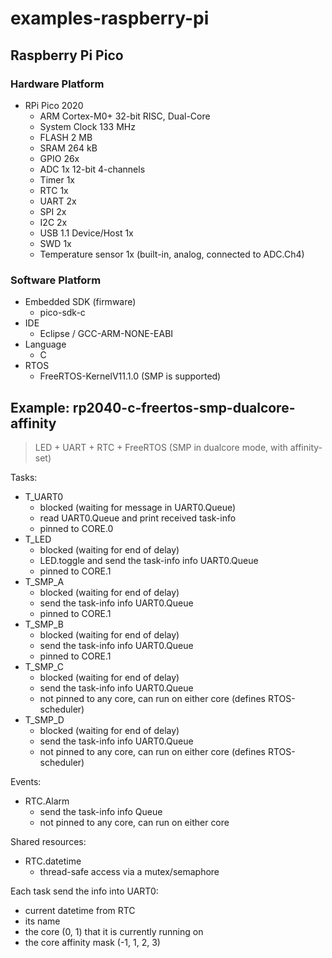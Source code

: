 # examples-raspberry-pi

## Raspberry Pi Pico

### Hardware Platform

- RPi Pico 2020
  - ARM Cortex-M0+ 32-bit RISC, Dual-Core
  - System Clock 133 MHz
  - FLASH 2 MB
  - SRAM 264 kB
  - GPIO 26x
  - ADC 1x 12-bit 4-channels
  - Timer 1x
  - RTC 1x
  - UART 2x
  - SPI 2x
  - I2C 2x
  - USB 1.1 Device/Host 1x
  - SWD 1x
  - Temperature sensor 1x (built-in, analog, connected to ADC.Ch4)

### Software Platform

- Embedded SDK (firmware)
  - pico-sdk-c
- IDE
  - Eclipse / GCC-ARM-NONE-EABI
- Language
  - C
- RTOS
  - FreeRTOS-KernelV11.1.0 (SMP is supported)

## Example: rp2040-c-freertos-smp-dualcore-affinity
> LED + UART + RTC + FreeRTOS (SMP in dualcore mode, with affinity-set)

Tasks:
- T_UART0
  - blocked (waiting for message in UART0.Queue)
  - read UART0.Queue and print received task-info
  - pinned to CORE.0
- T_LED
  - blocked (waiting for end of delay)
  - LED.toggle and send the task-info info UART0.Queue
  - pinned to CORE.1
- T_SMP_A
  - blocked (waiting for end of delay)
  - send the task-info info UART0.Queue
  - pinned to CORE.1
- T_SMP_B
  - blocked (waiting for end of delay)
  - send the task-info info UART0.Queue
  - pinned to CORE.1
- T_SMP_C
  - blocked (waiting for end of delay)
  - send the task-info info UART0.Queue
  - not pinned to any core, can run on either core (defines RTOS-scheduler)
- T_SMP_D
  - blocked (waiting for end of delay)
  - send the task-info info UART0.Queue
  - not pinned to any core, can run on either core (defines RTOS-scheduler)

Events:
- RTC.Alarm
  - send the task-info info Queue
  - not pinned to any core, can run on either core

Shared resources:
- RTC.datetime
  - thread-safe access via a mutex/semaphore

Each task send the info into UART0:
- current datetime from RTC
- its name
- the core (0, 1) that it is currently running on
- the core affinity mask (-1, 1, 2, 3)
